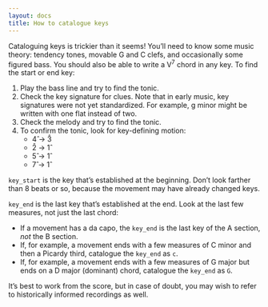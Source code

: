 ```yaml
---
layout: docs 
title: How to catalogue keys
---
```


Cataloguing keys is trickier than it seems! You’ll need to know some music theory: tendency tones, movable G and C clefs, and occasionally some figured bass. You should also be able to write a V<sup>7</sup> chord in any key. To find the start or end key:

<ol class="list">
  <li>Play the bass line and try to find the tonic.</li>
  <li>Check the key signature for clues. Note that in early music, key signatures were not yet standardized. For example, g minor might be written with one flat instead of two.</li>
  <li>Check the melody and try to find the tonic.</li>
  <li>
    To confirm the tonic, look for key-defining motion:
    <ul>
      <li>4̂ → 3̂</li>
      <li>2̂ → 1̂</li>
      <li>5̂ → 1̂</li>
      <li>7̂ → 1̂</li>
    </ul>
  </li>
</ol>

<code>key_start</code> is the key that’s established at the beginning. Don’t look farther than 8 beats or so, because the movement may have already changed keys.

<code>key_end</code> is the last key that’s established at the end. Look at the last few measures, not just the last chord:

<ul class="list">
  <li>If a movement has a da capo, the <code>key_end</code> is the last key of the A section, <em>not</em> the B section.</li>
  <li>If, for example, a movement ends with a few measures of C minor and then a Picardy third, catalogue the <code>key_end</code> as <code>c</code>.</li>
  <li>If, for example, a movement ends with a few measures of G major but ends on a D major (dominant) chord, catalogue the <code>key_end</code> as <code>G</code>.</li>
</ul>

It’s best to work from the score, but in case of doubt, you may wish to refer to historically informed recordings as well.